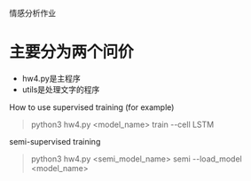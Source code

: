 情感分析作业

# 主要分为两个问价
- hw4.py是主程序
- utils是处理文字的程序

How to use
supervised training (for example)
> python3 hw4.py <model_name> train --cell LSTM

semi-supervised training
> python3 hw4.py <semi_model_name> semi --load_model <model_name>